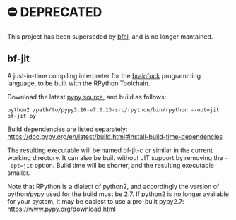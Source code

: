 # :no_entry: DEPRECATED

This project has been superseded by [bfci](https://github.com/primo-ppcg/bfci), and is no longer mantained.

## bf-jit

A just-in-time compiling interpreter for the [brainfuck](https://esolangs.org/wiki/Brainfuck) programming language, to be built with the RPython Toolchain.

Download the latest [pypy source](https://www.pypy.org/download.html#source), and build as follows:

`python2 /path/to/pypy3.10-v7.3.13-src/rpython/bin/rpython --opt=jit bf-jit.py`

Build dependencies are listed separately: https://doc.pypy.org/en/latest/build.html#install-build-time-dependencies

The resulting executable will be named bf-jit-c or similar in the current working directory. It can also be built without JIT support by removing the `--opt=jit` option. Build time will be shorter, and the resulting executable smaller.

Note that RPython is a dialect of python2, and accordingly the version of python/pypy used for the build must be 2.7. If python2 is no longer available for your system, it may be easiest to use a pre-built pypy2.7: https://www.pypy.org/download.html
